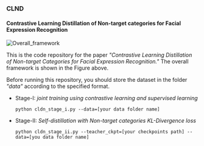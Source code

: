 ### CLND

#### Contrastive Learning Distillation of Non-target categories for Facial Expression Recognition 

![Overall_framework](C:\Users\An\Desktop\新建文件夹\CLDN\images\Overall_framework.png)

This is the code repository for the paper *"Contrastive Learning Distillation of Non-target Categories for Facial Expression Recognition."* The overall framework is shown in the Figure above.



Before running this repository, you should store the dataset in the folder *"data"* according to the specified format.

- Stage-I: *joint training using contrastive learning and supervised learning*

  `python cldn_stage_i.py --data=[your data folder name]` 

- Stage-II: *Self-distillation with Non-target categories KL-Divergence loss*

  `python cldn_stage_ii.py --teacher_ckpt=[your checkpoints path] --data=[you data folder name] `

